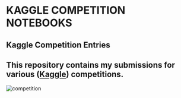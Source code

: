 # KAGGLE COMPETITION NOTEBOOKS
## Kaggle Competition Entries 
## This repository contains my submissions for various ([Kaggle](https://www.kaggle.com/serkanp)) competitions. 
![competition](https://user-images.githubusercontent.com/92849974/218935751-949afc25-2844-4d33-9e3a-29db5c523e2f.png)
